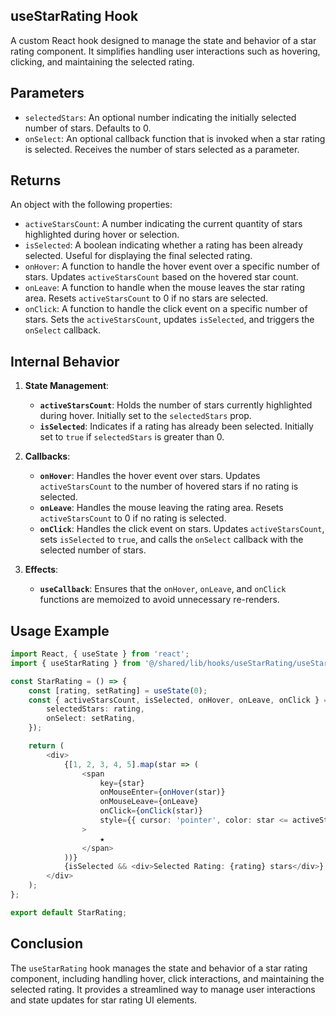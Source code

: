 ## useStarRating Hook
A custom React hook designed to manage the state and behavior of a star rating component. It simplifies handling user interactions such as hovering, clicking, and maintaining the selected rating.

## Parameters

- `selectedStars`: An optional number indicating the initially selected number of stars. Defaults to 0.
- `onSelect`: An optional callback function that is invoked when a star rating is selected. Receives the number of stars selected as a parameter.

## Returns
An object with the following properties:
- `activeStarsCount`: A number indicating the current quantity of stars highlighted during hover or selection.
- `isSelected`: A boolean indicating whether a rating has been already selected. Useful for displaying the final selected rating.
- `onHover`: A function to handle the hover event over a specific number of stars. Updates `activeStarsCount` based on the hovered star count.
- `onLeave`: A function to handle when the mouse leaves the star rating area. Resets `activeStarsCount` to 0 if no stars are selected.
- `onClick`: A function to handle the click event on a specific number of stars. Sets the `activeStarsCount`, updates `isSelected`, and triggers the `onSelect` callback.

## Internal Behavior
1. **State Management**:
    - **`activeStarsCount`**: Holds the number of stars currently highlighted during hover. Initially set to the `selectedStars` prop.
    - **`isSelected`**: Indicates if a rating has already been selected. Initially set to `true` if `selectedStars` is greater than 0.

2. **Callbacks**:
    - **`onHover`**: Handles the hover event over stars. Updates `activeStarsCount` to the number of hovered stars if no rating is selected.
    - **`onLeave`**: Handles the mouse leaving the rating area. Resets `activeStarsCount` to 0 if no rating is selected.
    - **`onClick`**: Handles the click event on stars. Updates `activeStarsCount`, sets `isSelected` to `true`, and calls the `onSelect` callback with the selected number of stars.

3. **Effects**:
    - **`useCallback`**: Ensures that the `onHover`, `onLeave`, and `onClick` functions are memoized to avoid unnecessary re-renders.

## Usage Example
```typescript jsx
import React, { useState } from 'react';
import { useStarRating } from '@/shared/lib/hooks/useStarRating/useStarRating';

const StarRating = () => {
    const [rating, setRating] = useState(0);
    const { activeStarsCount, isSelected, onHover, onLeave, onClick } = useStarRating({
        selectedStars: rating,
        onSelect: setRating,
    });

    return (
        <div>
            {[1, 2, 3, 4, 5].map(star => (
                <span
                    key={star}
                    onMouseEnter={onHover(star)}
                    onMouseLeave={onLeave}
                    onClick={onClick(star)}
                    style={{ cursor: 'pointer', color: star <= activeStarsCount ? 'red' : 'green' }}
                >
                    ★
                </span>
            ))}
            {isSelected && <div>Selected Rating: {rating} stars</div>}
        </div>
    );
};

export default StarRating;
```

## Conclusion
The `useStarRating` hook manages the state and behavior of a star rating component, including handling hover, click interactions, and maintaining the selected rating. It provides a streamlined way to manage user interactions and state updates for star rating UI elements.
